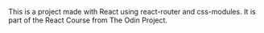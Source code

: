 This is a project made with React using react-router and css-modules. It is part of the React Course from The Odin Project.